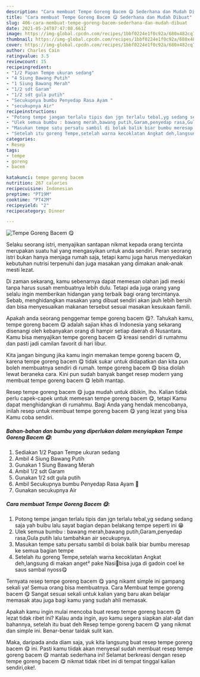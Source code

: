 ```yaml
---
description: "Cara membuat Tempe Goreng Bacem 😋 Sederhana dan Mudah Dibuat"
title: "Cara membuat Tempe Goreng Bacem 😋 Sederhana dan Mudah Dibuat"
slug: 406-cara-membuat-tempe-goreng-bacem-sederhana-dan-mudah-dibuat
date: 2021-05-24T07:47:08.661Z
image: https://img-global.cpcdn.com/recipes/1bbf0224e1f0c92a/680x482cq70/tempe-goreng-bacem-😋-foto-resep-utama.jpg
thumbnail: https://img-global.cpcdn.com/recipes/1bbf0224e1f0c92a/680x482cq70/tempe-goreng-bacem-😋-foto-resep-utama.jpg
cover: https://img-global.cpcdn.com/recipes/1bbf0224e1f0c92a/680x482cq70/tempe-goreng-bacem-😋-foto-resep-utama.jpg
author: Charles Cain
ratingvalue: 3.5
reviewcount: 15
recipeingredient:
- "1/2 Papan Tempe ukuran sedang"
- "4 Siung Bawang Putih"
- "1 Siung Bawang Merah"
- "1/2 sdt Garam"
- "1/2 sdt gula putih"
- "Secukupnya bumbu Penyedap Rasa Ayam "
- "secukupnya Air"
recipeinstructions:
- "Potong tempe jangan terlalu tipis dan jgn terlalu tebal,yg sedang sedang saja yah buibu lalu sayat bagian depan belakang tempe seperti ini 😁"
- "Ulek semua bumbu : bawang merah,bawang putih,Garam,penyedap rasa,Gula putih lalu tambahkan air secukupnya."
- "Masukan tempe satu persatu sambil di bolak balik biar bumbu meresap ke semua bagian tempe"
- "Setelah itu goreng Tempe,setelah warna kecoklatan Angkat deh,langsung di makan anget² pake Nasi🍚bisa juga di gadoin coel ke saus sambal nyoss😋"
categories:
- Resep
tags:
- tempe
- goreng
- bacem

katakunci: tempe goreng bacem 
nutrition: 267 calories
recipecuisine: Indonesian
preptime: "PT19M"
cooktime: "PT42M"
recipeyield: "2"
recipecategory: Dinner

---
```



![Tempe Goreng Bacem 😋](https://img-global.cpcdn.com/recipes/1bbf0224e1f0c92a/680x482cq70/tempe-goreng-bacem-😋-foto-resep-utama.jpg)

Selaku seorang istri, menyajikan santapan nikmat kepada orang tercinta merupakan suatu hal yang mengasyikan untuk anda sendiri. Peran seorang istri bukan hanya menjaga rumah saja, tetapi kamu juga harus menyediakan kebutuhan nutrisi terpenuhi dan juga masakan yang dimakan anak-anak mesti lezat.

Di zaman  sekarang, kamu sebenarnya dapat memesan olahan jadi meski tanpa harus susah membuatnya lebih dulu. Tetapi ada juga orang yang selalu ingin memberikan hidangan yang terbaik bagi orang tercintanya. Sebab, menghidangkan masakan yang dibuat sendiri akan jauh lebih bersih dan bisa menyesuaikan makanan tersebut sesuai masakan kesukaan famili. 



Apakah anda seorang penggemar tempe goreng bacem 😋?. Tahukah kamu, tempe goreng bacem 😋 adalah sajian khas di Indonesia yang sekarang disenangi oleh kebanyakan orang di hampir setiap daerah di Nusantara. Kamu bisa menyajikan tempe goreng bacem 😋 kreasi sendiri di rumahmu dan pasti jadi camilan favorit di hari libur.

Kita jangan bingung jika kamu ingin memakan tempe goreng bacem 😋, karena tempe goreng bacem 😋 tidak sukar untuk didapatkan dan kita pun boleh membuatnya sendiri di rumah. tempe goreng bacem 😋 bisa diolah lewat beraneka cara. Kini pun sudah banyak banget resep modern yang membuat tempe goreng bacem 😋 lebih mantap.

Resep tempe goreng bacem 😋 juga mudah untuk dibikin, lho. Kalian tidak perlu capek-capek untuk memesan tempe goreng bacem 😋, tetapi Kamu dapat menghidangkan di rumahmu. Bagi Anda yang hendak mencobanya, inilah resep untuk membuat tempe goreng bacem 😋 yang lezat yang bisa Kamu coba sendiri.

<!--inarticleads1-->

##### Bahan-bahan dan bumbu yang diperlukan dalam menyiapkan Tempe Goreng Bacem 😋:

1. Sediakan 1/2 Papan Tempe ukuran sedang
1. Ambil 4 Siung Bawang Putih
1. Gunakan 1 Siung Bawang Merah
1. Ambil 1/2 sdt Garam
1. Gunakan 1/2 sdt gula putih
1. Ambil Secukupnya bumbu Penyedap Rasa Ayam 🐓
1. Gunakan secukupnya Air




<!--inarticleads2-->

##### Cara membuat Tempe Goreng Bacem 😋:

1. Potong tempe jangan terlalu tipis dan jgn terlalu tebal,yg sedang sedang saja yah buibu lalu sayat bagian depan belakang tempe seperti ini 😁
1. Ulek semua bumbu : bawang merah,bawang putih,Garam,penyedap rasa,Gula putih lalu tambahkan air secukupnya.
1. Masukan tempe satu persatu sambil di bolak balik biar bumbu meresap ke semua bagian tempe
1. Setelah itu goreng Tempe,setelah warna kecoklatan Angkat deh,langsung di makan anget² pake Nasi🍚bisa juga di gadoin coel ke saus sambal nyoss😋




Ternyata resep tempe goreng bacem 😋 yang nikamt simple ini gampang sekali ya! Semua orang bisa membuatnya. Cara Membuat tempe goreng bacem 😋 Sangat sesuai sekali untuk kalian yang baru akan belajar memasak atau juga bagi kamu yang sudah ahli memasak.

Apakah kamu ingin mulai mencoba buat resep tempe goreng bacem 😋 lezat tidak ribet ini? Kalau anda ingin, ayo kamu segera siapkan alat-alat dan bahannya, setelah itu buat deh Resep tempe goreng bacem 😋 yang nikmat dan simple ini. Benar-benar taidak sulit kan. 

Maka, daripada anda diam saja, yuk kita langsung buat resep tempe goreng bacem 😋 ini. Pasti kamu tiidak akan menyesal sudah membuat resep tempe goreng bacem 😋 mantab sederhana ini! Selamat berkreasi dengan resep tempe goreng bacem 😋 nikmat tidak ribet ini di tempat tinggal kalian sendiri,oke!.

